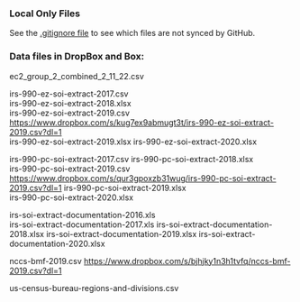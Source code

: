 ### Local Only Files

See the [.gitignore file](https://github.com/lecy/fiscal-health/blob/main/.gitignore) to see which files are not synced by GitHub. 

### Data files in DropBox and Box:

ec2_group_2_combined_2_11_22.csv     

irs-990-ez-soi-extract-2017.csv          
irs-990-ez-soi-extract-2018.xlsx          
irs-990-ez-soi-extract-2019.csv        https://www.dropbox.com/s/kug7ex9abmugt3t/irs-990-ez-soi-extract-2019.csv?dl=1       
irs-990-ez-soi-extract-2019.xlsx
irs-990-ez-soi-extract-2020.xlsx   

irs-990-pc-soi-extract-2017.csv
irs-990-pc-soi-extract-2018.xlsx         
irs-990-pc-soi-extract-2019.csv       https://www.dropbox.com/s/qur3gpoxzb31wug/irs-990-pc-soi-extract-2019.csv?dl=1
irs-990-pc-soi-extract-2019.xlsx         
irs-990-pc-soi-extract-2020.xlsx

irs-soi-extract-documentation-2016.xls   
irs-soi-extract-documentation-2017.xls
irs-soi-extract-documentation-2018.xlsx 
irs-soi-extract-documentation-2019.xlsx
irs-soi-extract-documentation-2020.xlsx  

nccs-bmf-2019.csv       https://www.dropbox.com/s/bjhjky1n3h1tvfq/nccs-bmf-2019.csv?dl=1


us-census-bureau-regions-and-divisions.csv
